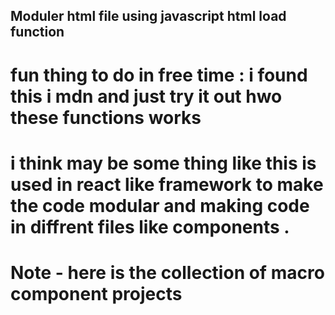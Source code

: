 ## Moduler html file using javascript html load function
# fun thing to do in free time : i found this i mdn and just try it out hwo these functions works 
# i think may be some thing like this is used in react like framework to make the code modular and making code in diffrent files like  components .
# Note - here is the collection of macro component projects
